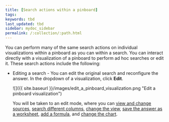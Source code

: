 ```yaml
---
title: [Search actions within a pinboard]
tags:
keywords: tbd
last_updated: tbd
sidebar: mydoc_sidebar
permalink: /:collection/:path.html
---
```

You can perform many of the same search actions on individual visualizations within a pinboard as you can within a search. You can interact directly with a visualization of a pinboard to perform ad hoc searches or edit it. These search actions include the following:

-   Editing a search - You can edit the original search and reconfigure the answer. In the dropdown of a visualization, click **Edit**.

     ![]({{ site.baseurl }}/images/edit_a_pinboard_visualization.png "Edit a pinboard visualization")

    You will be taken to an edit mode, where you can [view and change sources](/admin/search/about-choosing-sources.html#), [search different columns](/admin/search/about-the-search-bar.html#), [change the view](/complex_searches/change-the-view.html#), [save the answer as a worksheet](/complex_searches/about-query-on-query.html), [add a formula](/complex_searches/add-formula-to-search.html#), and [change the chart](/admin/search/change-the-chart.html#).
